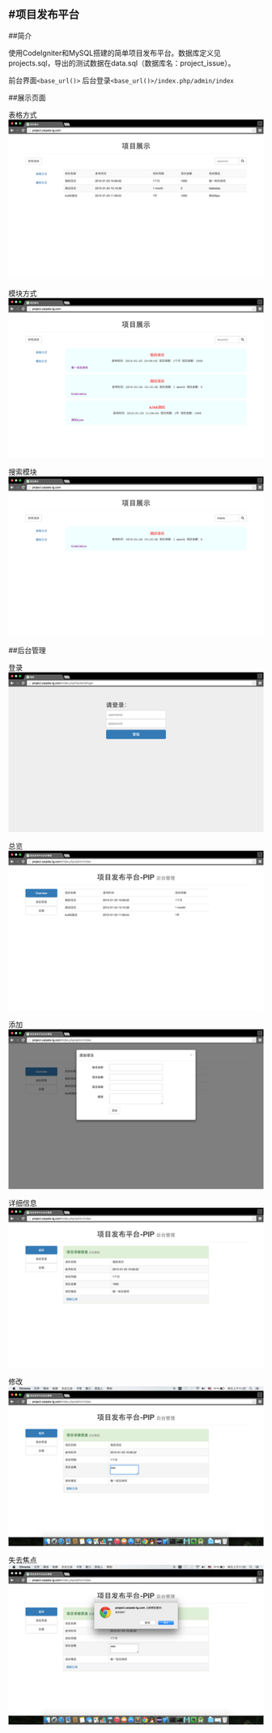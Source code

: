 #项目发布平台
---

##简介

使用CodeIgniter和MySQL搭建的简单项目发布平台。数据库定义见projects.sql，导出的测试数据在data.sql（数据库名：project_issue）。

前台界面`<base_url()>`	后台登录`<base_url()>/index.php/admin/index`

##展示页面

表格方式
![table](assets/table-show.png)

模块方式
![indiv](assets/indiv.png)

搜索模块
![search](assets/search.png)

##后台管理

登录
![login](assets/login.png)

总览
![overview](assets/overview.png)

添加
![add](assets/add.png)

详细信息
![detail](assets/detail.png)

修改
![modify](assets/modify.png)

失去焦点
![modify-part](assets/modify-part.png)
